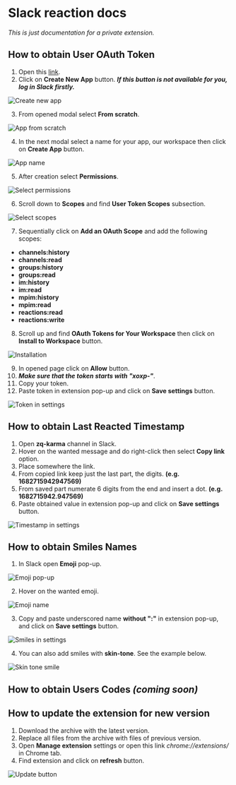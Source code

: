 # Slack reaction docs
*This is just documentation for a private extension.*

## How to obtain User OAuth Token

1. Open this [link](https://api.slack.com/apps).
2. Click on **Create New App** button. ***If this button is not available for you, log in Slack firstly.***

![Create new app](images/createApp.png)

3. From opened modal select **From scratch**.

![App from scratch](images/scratchApp.png)

4. In the next modal select a name for your app, our workspace then click on **Create App** button.

![App name](images/appName.png)

5. After creation select **Permissions**.

![Select permissions](images/permissions.png)

6. Scroll down to **Scopes** and find **User Token Scopes** subsection.

![Select scopes](images/scopes.png)

7. Sequentially click on **Add an OAuth Scope** and add the following scopes:
- **channels:history**
- **channels:read**
- **groups:history**
- **groups:read**
- **im:history**
- **im:read**
- **mpim:history**
- **mpim:read**
- **reactions:read**
- **reactions:write**

8. Scroll up and find **OAuth Tokens for Your Workspace** then click on **Install to Workspace** button.

![Installation](images/install.png)

9. In opened page click on **Allow** button.
10.  ***Make sure that the token starts with "xoxp-"***.
11.  Copy your token.
12.  Paste token in extension pop-up and click on **Save settings** button.

![Token in settings](images/tokenInSettings.png)

## How to obtain Last Reacted Timestamp

1. Open **zq-karma** channel in Slack.
2. Hover on the wanted message and do right-click then select **Copy link** option.
3. Place somewhere the link.
4. From copied link keep just the last part, the digits. **(e.g. 1682715942947569)**
5. From saved part numerate 6 digits from the end and insert a dot. **(e.g. 1682715942.947569)**
6. Paste obtained value in extension pop-up and click on **Save settings** button.

![Timestamp in settings](images/timestampInSettings.png)

## How to obtain Smiles Names

1. In Slack open **Emoji** pop-up.

![Emoji pop-up](images/emojiPopUp.png)

2. Hover on the wanted emoji.

![Emoji name](images/emojiName.png)

3. Copy and paste underscored name **without ":"** in extension pop-up, and click on **Save settings** button.

![Smiles in settings](images/smilesInSettings.png)

4. You can also add smiles with **skin-tone**. See the example below.

![Skin tone smile](images/skinToneSmile.png)

## How to obtain Users Codes ***(coming soon)***

## How to update the extension for new version

1. Download the archive with the latest version.
2. Replace all files from the archive with files of previous version.
3. Open **Manage extension** settings or open this link *chrome://extensions/* in Chrome tab.
4. Find extension and click on **refresh** button.

![Update button](images/updateButton.png)